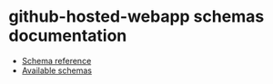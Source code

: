 <!--

Files in this directory (`/articles`) are version specific
and are copied to `docs/<version>/.` during bui;d.
Therefore some links from files in this dir may seem to lead nowhere.
Instead of leading nowhere they refer to (generated) files in the
version specific documentation (`docs/<version>/**/*.*`).

-->

# github-hosted-webapp schemas documentation

-   [Schema reference](reference/README.md)
-   [Available schemas](index.json)

